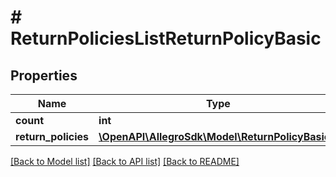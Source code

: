# # ReturnPoliciesListReturnPolicyBasic

## Properties

Name | Type | Description | Notes
------------ | ------------- | ------------- | -------------
**count** | **int** |  | [optional]
**return_policies** | [**\OpenAPI\AllegroSdk\Model\ReturnPolicyBasic[]**](ReturnPolicyBasic.md) |  | [optional]

[[Back to Model list]](../../README.md#models) [[Back to API list]](../../README.md#endpoints) [[Back to README]](../../README.md)
